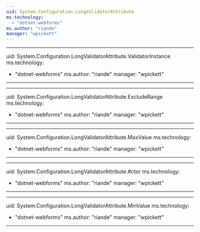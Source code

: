 ```yaml
---
uid: System.Configuration.LongValidatorAttribute
ms.technology: 
  - "dotnet-webforms"
ms.author: "riande"
manager: "wpickett"
---
```


---
uid: System.Configuration.LongValidatorAttribute.ValidatorInstance
ms.technology: 
  - "dotnet-webforms"
ms.author: "riande"
manager: "wpickett"
---

---
uid: System.Configuration.LongValidatorAttribute.ExcludeRange
ms.technology: 
  - "dotnet-webforms"
ms.author: "riande"
manager: "wpickett"
---

---
uid: System.Configuration.LongValidatorAttribute.MaxValue
ms.technology: 
  - "dotnet-webforms"
ms.author: "riande"
manager: "wpickett"
---

---
uid: System.Configuration.LongValidatorAttribute.#ctor
ms.technology: 
  - "dotnet-webforms"
ms.author: "riande"
manager: "wpickett"
---

---
uid: System.Configuration.LongValidatorAttribute.MinValue
ms.technology: 
  - "dotnet-webforms"
ms.author: "riande"
manager: "wpickett"
---
